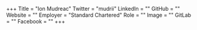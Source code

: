 +++
Title = "Ion Mudreac"
Twitter = "mudrii"
LinkedIn = ""
GitHub = ""
Website = ""
Employer = "Standard Chartered"
Role = ""
Image = ""
GitLab = ""
Facebook = ""
+++
